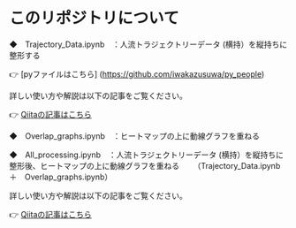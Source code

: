 # このリポジトリについて

◆　Trajectory_Data.ipynb　：人流トラジェクトリーデータ (横持）を縦持ちに整形する

👉 [pyファイルはこちら] (https://github.com/iwakazusuwa/py_people)

詳しい使い方や解説は以下の記事をご覧ください。

👉 [Qiitaの記事はこちら](https://qiita.com/iwakazusuwa/items/6b14b9f8692b6a25d683)


◆　Overlap_graphs.ipynb　：ヒートマップの上に動線グラフを重ねる

◆　All_processing.ipynb　：人流トラジェクトリーデータ (横持）を縦持ちに整形後、ヒートマップの上に動線グラフを重ねる
　　（Trajectory_Data.ipynb　＋　Overlap_graphs.ipynb）

詳しい使い方や解説は以下の記事をご覧ください。

👉 [Qiitaの記事はこちら](https://qiita.com/iwakazusuwa/items/b88c003e2d8c6666a14d)
